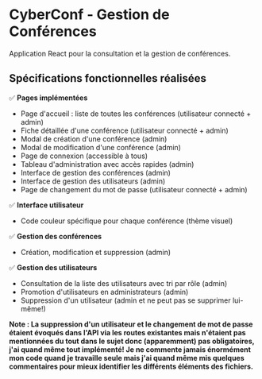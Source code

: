 # CyberConf - Gestion de Conférences

Application React pour la consultation et la gestion de conférences.

## Spécifications fonctionnelles réalisées

✅ **Pages implémentées**

- Page d'accueil : liste de toutes les conférences (utilisateur connecté + admin)
- Fiche détaillée d'une conférence (utilisateur connecté + admin)
- Modal de création d'une conférence (admin)
- Modal de modification d'une conférence (admin)
- Page de connexion (accessible à tous)
- Tableau d'administration avec accès rapides (admin)
- Interface de gestion des conférences (admin)
- Interface de gestion des utilisateurs (admin)
- Page de changement du mot de passe (utilisateur connecté + admin)

✅ **Interface utilisateur**

- Code couleur spécifique pour chaque conférence (thème visuel)

✅ **Gestion des conférences**

- Création, modification et suppression (admin)

✅ **Gestion des utilisateurs**

- Consultation de la liste des utilisateurs avec tri par rôle (admin)
- Promotion d'utilisateurs en administrateurs (admin)
- Suppression d'un utilisateur (admin et ne peut pas se supprimer lui-même!)

**Note : La suppression d'un utilisateur et le changement de mot de passe étaient évoqués dans l'API via les routes existantes mais n'étaient pas mentionnées du tout dans le sujet donc (apparemment) pas obligatoires, j'ai quand même tout implémenté! Je ne commente jamais énormément mon code quand je travaille seule mais j'ai quand même mis quelques commentaires pour mieux identifier les différents éléments des fichiers.**
